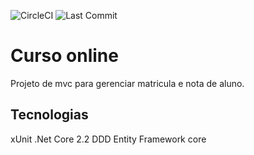 ![CircleCI](https://img.shields.io/circleci/build/github/Carlinhao/curso-aluno)
![Last Commit](https://img.shields.io/github/last-commit/Carlinhao/curso-aluno)

# Curso online
Projeto de mvc para gerenciar matricula e nota de aluno.

## Tecnologias
xUnit
.Net Core 2.2
DDD
Entity Framework core

